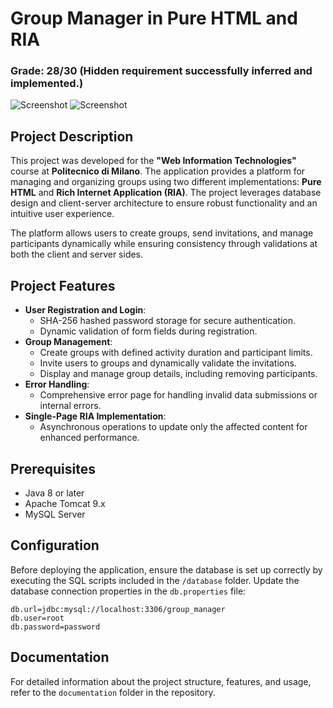 # Group Manager in Pure HTML and RIA

### Grade: 28/30 (Hidden requirement successfully inferred and implemented.)

![Screenshot](https://i.postimg.cc/QCJDzP05/Screenshot-2024-12-10-alle-02-39-49.png)
![Screenshot](https://i.postimg.cc/L4tmhY2X/Screenshot-2024-12-10-alle-02-41-05.png)

## Project Description
This project was developed for the **"Web Information Technologies"** course at **Politecnico di Milano**. The application provides a platform for managing and organizing groups using two different implementations: **Pure HTML** and **Rich Internet Application (RIA)**. The project leverages database design and client-server architecture to ensure robust functionality and an intuitive user experience.

The platform allows users to create groups, send invitations, and manage participants dynamically while ensuring consistency through validations at both the client and server sides.

## Project Features
- **User Registration and Login**:
  - SHA-256 hashed password storage for secure authentication.
  - Dynamic validation of form fields during registration.
- **Group Management**:
  - Create groups with defined activity duration and participant limits.
  - Invite users to groups and dynamically validate the invitations.
  - Display and manage group details, including removing participants.
- **Error Handling**:
  - Comprehensive error page for handling invalid data submissions or internal errors.
- **Single-Page RIA Implementation**:
  - Asynchronous operations to update only the affected content for enhanced performance.

## Prerequisites
- Java 8 or later
- Apache Tomcat 9.x
- MySQL Server

## Configuration
Before deploying the application, ensure the database is set up correctly by executing the SQL scripts included in the `/database` folder. Update the database connection properties in the `db.properties` file:
```properties
db.url=jdbc:mysql://localhost:3306/group_manager
db.user=root
db.password=password
```
## Documentation
For detailed information about the project structure, features, and usage, refer to the `documentation` folder in the repository.
